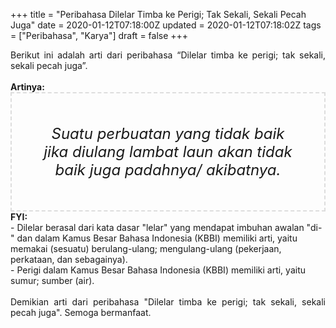 +++
title = "Peribahasa Dilelar Timba ke Perigi; Tak Sekali, Sekali Pecah Juga"
date = 2020-01-12T07:18:00Z
updated = 2020-01-12T07:18:02Z
tags = ["Peribahasa", "Karya"]
draft = false
+++

<div dir="ltr" style="text-align: left;" trbidi="on"><div style="text-align: justify;">Berikut ini adalah arti dari peribahasa “Dilelar timba ke perigi; tak sekali, sekali pecah juga”.</div><br /><div style="text-align: justify;"><b>Artinya:</b></div><div style="border: 2px dashed #ddd; font-size: 24px; height: auto; margin: 0 auto; padding: 50px; text-align: center; width: auto;"><i>Suatu perbuatan yang tidak baik jika diulang lambat laun akan tidak baik juga padahnya/ akibatnya.</i></div><b>FYI:</b><br />- Dilelar berasal dari kata dasar "lelar" yang mendapat imbuhan awalan "di-" dan dalam Kamus Besar Bahasa Indonesia (KBBI) memiliki arti, yaitu memakai (sesuatu) berulang-ulang; mengulang-ulang (pekerjaan, perkataan, dan sebagainya).<br />- Perigi dalam Kamus Besar Bahasa Indonesia (KBBI) memiliki arti, yaitu sumur; sumber (air).<br /><br /><div style="text-align: justify;">Demikian arti dari peribahasa "Dilelar timba ke perigi; tak sekali, sekali pecah juga". Semoga bermanfaat.</div></div>
